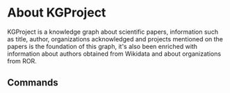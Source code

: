# About KGProject

KGProject is a knowledge graph about scientific papers, information such as title, author, organizations acknowledged and projects mentioned on the papers is the foundation of this graph, it's also been enriched with information about authors obtained from Wikidata and about organizations from ROR.

## Commands


